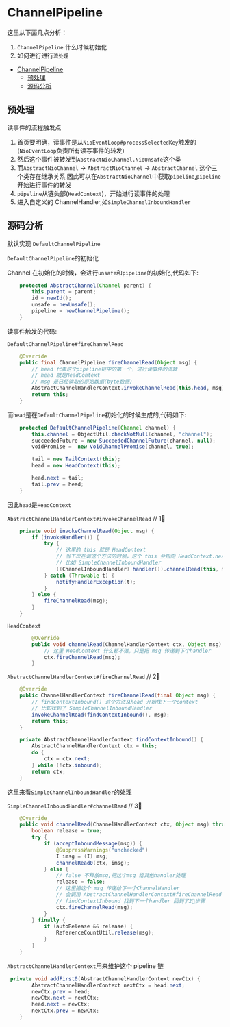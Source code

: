 # ChannelPipeline

这里从下面几点分析：

1. `ChannelPipeline` 什么时候初始化
2. 如何进行进行`流处理`

- [ChannelPipeline](#channelpipeline)
  - [预处理](#%E9%A2%84%E5%A4%84%E7%90%86)
  - [源码分析](#%E6%BA%90%E7%A0%81%E5%88%86%E6%9E%90)

## 预处理

读事件的流程触发点

1. 首页要明确，读事件是从`NioEventLoop#processSelectedKey`触发的(`NioEventLoop`负责所有读写事件的转发)
2. 然后这个事件被转发到`AbstractNioChannel.NioUnsafe`这个类
3. 而`AbstractNioChannel` -> `AbstractNioChannel` -> `AbstractChannel` 这个三个类存在继承关系,因此可以在`AbstractNioChannel`中获取`pipeline`,`pipeline`开始进行事件的转发
4. `pipeline`从链头部(`HeadContext`)，开始进行读事件的处理
5. 进入自定义的 ChannelHandler,如`SimpleChannelInboundHandler`

## 源码分析

默认实现 `DefaultChannelPipeline`

`DefaultChannelPipeline`的初始化

Channel 在初始化的时候，会进行`unsafe`和`pipeline`的初始化,代码如下:

```java
    protected AbstractChannel(Channel parent) {
        this.parent = parent;
        id = newId();
        unsafe = newUnsafe();
        pipeline = newChannelPipeline();
    }
```

读事件触发的代码:

`DefaultChannelPipeline#fireChannelRead`

```java
    @Override
    public final ChannelPipeline fireChannelRead(Object msg) {
        // head 代表这个pipeline链中的第一个，进行读事件的流转
        // head 就是HeadContext
        // msg 是已经读取的原始数据(byte数据)
        AbstractChannelHandlerContext.invokeChannelRead(this.head, msg);
        return this;
    }
```

而`head`是在`DefaultChannelPipeline`初始化的时候生成的,代码如下:

```java
    protected DefaultChannelPipeline(Channel channel) {
        this.channel = ObjectUtil.checkNotNull(channel, "channel");
        succeededFuture = new SucceededChannelFuture(channel, null);
        voidPromise =  new VoidChannelPromise(channel, true);

        tail = new TailContext(this);
        head = new HeadContext(this);

        head.next = tail;
        tail.prev = head;
    }
```

因此`head`是`HeadContext`

`AbstractChannelHandlerContext#invokeChannelRead` // 1⃣️

```java
    private void invokeChannelRead(Object msg) {
        if (invokeHandler()) {
            try {
                // 这里的 this 就是 HeadContext
                // 当下次在调这个方法的时候，这个 this 会指向 HeadContext.next
                // 比如 SimpleChannelInboundHandler
                ((ChannelInboundHandler) handler()).channelRead(this, msg);
            } catch (Throwable t) {
                notifyHandlerException(t);
            }
        } else {
            fireChannelRead(msg);
        }
    }
```

`HeadContext`

```java
        @Override
        public void channelRead(ChannelHandlerContext ctx, Object msg) throws Exception {
            // 这里 HeadContext 什么都不做，只是把 msg 传递到下个handler
            ctx.fireChannelRead(msg);
        }
```

`AbstractChannelHandlerContext#fireChannelRead` // 2⃣️

```java
    @Override
    public ChannelHandlerContext fireChannelRead(final Object msg) {
        // findContextInbound() 这个方法从head 开始找下一个context
        // 比如找到了 SimpleChannelInboundHandler
        invokeChannelRead(findContextInbound(), msg);
        return this;
    }

    private AbstractChannelHandlerContext findContextInbound() {
        AbstractChannelHandlerContext ctx = this;
        do {
            ctx = ctx.next;
        } while (!ctx.inbound);
        return ctx;
    }
```

这里来看`SimpleChannelInboundHandler`的处理

`SimpleChannelInboundHandler#channelRead` // 3⃣️

```java
    @Override
    public void channelRead(ChannelHandlerContext ctx, Object msg) throws Exception {
        boolean release = true;
        try {
            if (acceptInboundMessage(msg)) {
                @SuppressWarnings("unchecked")
                I imsg = (I) msg;
                channelRead0(ctx, imsg);
            } else {
                // false 不释放msg,把这个msg 给其他handler处理
                release = false;
                // 这里把这个 msg 传递给下一个ChannelHandler
                // 会调用 AbstractChannelHandlerContext#fireChannelRead 找到下一个handler
                // findContextInbound 找到下一个handler 回到了2⃣️步骤
                ctx.fireChannelRead(msg);
            }
        } finally {
            if (autoRelease && release) {
                ReferenceCountUtil.release(msg);
            }
        }
    }
```

`AbstractChannelHandlerContext`用来维护这个 pipeline 链

```java
 private void addFirst0(AbstractChannelHandlerContext newCtx) {
        AbstractChannelHandlerContext nextCtx = head.next;
        newCtx.prev = head;
        newCtx.next = nextCtx;
        head.next = newCtx;
        nextCtx.prev = newCtx;
    }
```
